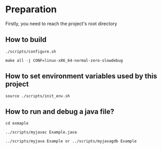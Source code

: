 # Preparation

Firstly, you need to reach the project's root directory

## How to build

`
./scripts/configure.sh
`

`
make all -j CONF=linux-x86_64-normal-zero-slowdebug
`

## How to set environment variables used by this project

`
source ./scripts/init_env.sh
`

## How to run and debug a java file?
`
cd exmaple
`

`
../scripts/myjavac Example.java
`

`
../scripts/myjava Example
or
../scripts/myjavagdb Example
`
